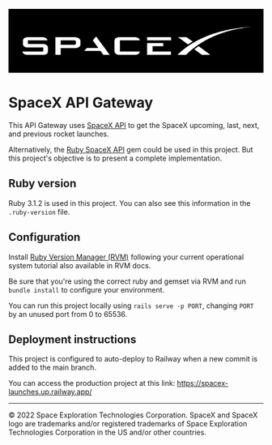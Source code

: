 ![SpaceX logo](docs/logo.jpg)

# SpaceX API Gateway

This API Gateway uses [SpaceX API](https://github.com/r-spacex/SpaceX-API) to get the SpaceX upcoming, last, next, and previous rocket launches.

Alternatively, the [Ruby SpaceX API](https://github.com/victorperez/spacex-api-ruby) gem could be used in this project. But this project's objective is to present a complete implementation.

## Ruby version

Ruby 3.1.2 is used in this project. You can also see this information in the `.ruby-version` file.

## Configuration

Install [Ruby Version Manager (RVM)](https://rvm.io/) following your current operational system tutorial also available in RVM docs.

Be sure that you're using the correct ruby and gemset via RVM and run `bundle install` to configure your environment.

You can run this project locally using `rails serve -p PORT`, changing `PORT` by an unused port from 0 to 65536.

## Deployment instructions

This project is configured to auto-deploy to Railway when a new commit is added to the main branch.

You can access the production project at this link: https://spacex-launches.up.railway.app/

---

© 2022 Space Exploration Technologies Corporation. SpaceX and SpaceX logo are trademarks and/or registered trademarks of Space Exploration Technologies Corporation in the US and/or other countries.